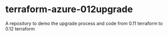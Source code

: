 # terraform-azure-012upgrade
A repository to demo the upgrade process and code from 0.11 terraform to 0.12 terraform
